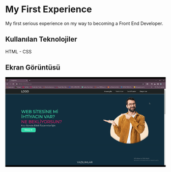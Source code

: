 <h1>My First Experience</h1>

My first serious experience on my way to becoming a Front End Developer.

<h2>Kullanılan Teknolojiler</h2>

HTML - CSS

<h2>Ekran Görüntüsü</h2>

![](ekran.gif)